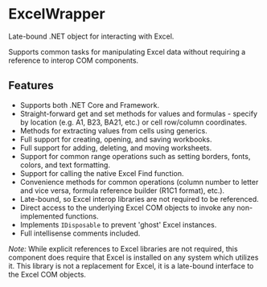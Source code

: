 # ExcelWrapper
Late-bound .NET object for interacting with Excel.

Supports common tasks for manipulating Excel data without requiring a reference to interop COM components.

## Features
- Supports both .NET Core and Framework.
- Straight-forward get and set methods for values and formulas - specify by location (e.g. A1, B23, BA21, etc.) or cell row/column coordinates.
- Methods for extracting values from cells using generics.
- Full support for creating, opening, and saving workbooks.
- Full support for adding, deleting, and moving worksheets.
- Support for common range operations such as setting borders, fonts, colors, and text formatting.
- Support for calling the native Excel Find function.
- Convenience methods for common operations (column number to letter and vice versa, formula reference builder (R1C1 format), etc.).
- Late-bound, so Excel interop libraries are not required to be referenced.
- Direct access to the underlying Excel COM objects to invoke any non-implemented functions.
- Implements `IDisposable` to prevent 'ghost' Excel instances.
- Full intellisense comments included.

_Note:_ While explicit references to Excel libraries are not required, this component does require that Excel is installed on any system which utilizes it. This library is not a replacement for Excel, it is a late-bound interface to the Excel COM objects.